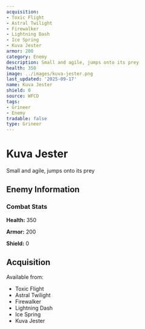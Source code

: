 ```yaml
---
acquisition:
- Toxic Flight
- Astral Twilight
- Firewalker
- Lightning Dash
- Ice Spring
- Kuva Jester
armor: 200
category: Enemy
description: Small and agile, jumps onto its prey
health: 350
image: ../images/kuva-jester.png
last_updated: '2025-09-17'
name: Kuva Jester
shield: 0
source: WFCD
tags:
- Grineer
- Enemy
tradable: false
type: Grineer
---
```


# Kuva Jester

Small and agile, jumps onto its prey

## Enemy Information

### Combat Stats

**Health:** 350

**Armor:** 200

**Shield:** 0

## Acquisition

Available from:
- Toxic Flight
- Astral Twilight
- Firewalker
- Lightning Dash
- Ice Spring
- Kuva Jester

